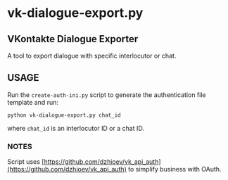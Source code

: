 # vk-dialogue-export.py
## VKontakte Dialogue Exporter

A tool to export dialogue with specific interlocutor or chat.

## USAGE

Run the `create-auth-ini.py` script to generate the authentication file template and run:

```
python vk-dialogue-export.py chat_id
```

where `chat_id` is an interlocutor ID or a chat ID.

### NOTES

Script uses [https://github.com/dzhioev/vk_api_auth](https://github.com/dzhioev/vk_api_auth) to simplify business with OAuth.
